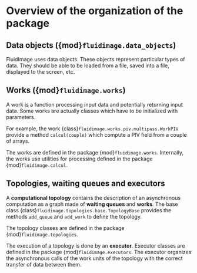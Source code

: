 # Overview of the organization of the package

## Data objects ({mod}`fluidimage.data_objects`)

FluidImage uses data objects. These objects represent particular types of data. They
should be able to be loaded from a file, saved into a file, displayed to the screen, etc.

## Works ({mod}`fluidimage.works`)

A work is a function processing input data and potentially returning input data. Some
works are actually classes which have to be initialized with parameters.

For example, the work {class}`fluidimage.works.piv.multipass.WorkPIV` provide a method
`calcul(couple)` which compute a PIV field from a couple of arrays.

The works are defined in the package {mod}`fluidimage.works`. Internally, the works use
utilities for processing defined in the package {mod}`fluidimage.calcul`.

## Topologies, waiting queues and executors

A **computational topology** contains the description of an asynchronous computation as a
graph made of **waiting queues** and **works**. The base class
{class}`fluidimage.topologies.base.TopologyBase` provides the methods `add_queue` and
`add_work` to define the topology.

The topology classes are defined in the package {mod}`fluidimage.topologies`.

The execution of a topology is done by an **executor**. Executor classes are defined in
the package {mod}`fluidimage.executors`. The executor organizes the asynchronous calls of
the work units of the topology with the correct transfer of data between them.
